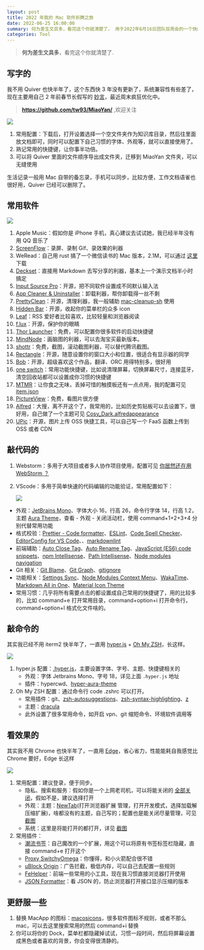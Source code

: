 ```yaml
---
layout: post
title: 2022 年我的 Mac 软件折腾之旅
date: 2022-06-25 16:00:00
summary: 何为差生文具多，看完这个你就清楚了， 用于2022年6月16日团队双周会的一个快闪分享。
categories: Tool
---
```


> **何为差生文具多**，看完这个你就清楚了.

## 写字的

我不用 Quiver 也快半年了，这个东西快 3 年没有更新了，系统兼容性有些差了，现在主要用自己 2 年前春节长假写的 [妙言](https://miaoyan.app/)，最近周末疯狂优化中。

> **<https://github.com/tw93/MiaoYan/>** ,欢迎关注

  ![](https://gw.alipayobjects.com/zos/k/n0/T1q7py.jpg)

1. 常用配置：下载后，打开设置选择一个空文件夹作为知识库目录，然后往里面放文档即可，同时可以配置下自己习惯的字体、外观等，就可以直接使用了。
2. 熟记常用的快捷键，让你事半功倍。
3. 可以将 Quiver 里面的文件顺序导出成文件夹，迁移到 MiaoYan 文件夹，可以无缝使用

生活记录一般用 Mac 自带的备忘录，手机可以同步，比较方便，工作文档语雀也很好用，Quiver 已经可以删除了。

## 常用软件

  ![](https://gw.alipayobjects.com/zos/k/70/44kY0Q.jpg)

1. Apple Music：假如你是 iPhone 手机，真心建议去试试她，我已经半年没有用 QQ 音乐了
2. [ScreenFlow](http://www.telestream.net/screenflow/overview.htm)：录屏、录制 Gif、录效果的利器
3. WeRead：自己用 rust 搞了一个微信读书的 Mac 版本，2.1M，可以通过 [这里](https://gw.alipayobjects.com/os/k/sg/%25E9%2598%2585%25E8%25AF%25BB_0.1.0_x64.dmg) 下载
4. [Deckset](https://www.deckset.com/)：直接用 Markdown 去写分享的利器，基本上一个演示文档半小时搞定
5. [Input Source Pro](https://inputsource.pro/)：开源，把不同软件设置成不同默认输入法
6. [App Cleaner & Uninstaller](https://nektony.com/mac-app-cleaner)：卸载利器，帮你卸载得一丝不剩
7. [PrettyClean](https://pretty-clean.github.io/)：开源，清理利器，我一般辅助 [mac-cleanup-sh](https://github.com/mac-cleanup/mac-cleanup-sh) 使用
8. [Hidden Bar](https://github.com/dwarvesf/hidden)：开源，收起你的菜单栏的众多 icon
9. [Leaf](https://pcmacstore.com/en/app/576338668/leaf-rss-news-reader)：RSS 爱好者比较喜欢，比较轻量和浏览器阅读
10. [f.lux](https://justgetflux.com/)：开源，保护你的眼睛
11. [Thor Launcher](https://apps.apple.com/us/app/thor-launcher/id1120999687?mt=12)：免费，可以配置你很多软件的启动快捷键
12. [MindNode](https://www.mindnode.com/)：画脑图的利器，可以去淘宝买最新版本。
13. [shottr](https://shottr.cc/)：免费，截图，滚动截图利器，可以替代腾讯截图。
14. [Rectangle](https://rectangleapp.com/)：开源，随意设置你的窗口大小和位置，很适合有显示器的同学
15. [Bob](https://github.com/ripperhe/Bob)：开源，超级喜欢这个作品，翻译、ORC 用得特别多，很好用
16. [one switch](https://fireball.studio/oneswitch/)：常用功能快捷键，比如说清理屏幕，切换屏幕尺寸，连接蓝牙，清空回收站都可以设置成你习惯的快捷键
17. [MTMR](https://github.com/Toxblh/MTMR)：让你食之无味，丢掉可惜的触摸板还有一点点用，我的配置可见 [item.json](https://gw.alipayobjects.com/os/k/pe/kUjLJ1.zip)
18. [PictureView](https://wl879.github.io/apps/picview/)：免费，看图片很方便
19. [Alfred](https://www.alfredapp.com/)：大搜，离不开这个了，我常用的，比如历史剪贴板可以去设置下，很好用，自己做了一个主题可见 [Cosy_Dark.alfredappearance](https://gw.alipayobjects.com/os/k/li/Cosy_Dark.alfredappearance)
20. [UPic](https://github.com/gee1k/uPic)：开源，图片上传 OSS 快捷工具，可以自己写一个 FaaS 函数上传到 OSS 或者 CDN

## 敲代码的

1. Webstorm：多用于大项目或者多人协作项目使用，配置可见 [你居然还在用 WebStorm ？](https://tw93.fun/2021-07-09/webstorm.html)
2. VScode：多用于简单快速的代码编辑的功能验证，常用配置如下：

    ![](https://gw.alipayobjects.com/zos/k/r4/0p7mkN.jpg)

- 外观：[JetBrains Mono](https://www.jetbrains.com/lp/mono/)、字体大小 16，行高 26，命令行字体 14，行高 1.2，主题 [Aura Theme](https://marketplace.visualstudio.com/items?itemName=DaltonMenezes.aura-theme)，查看 - 外观 - 关闭活动栏，使用 command+1+2+3+4 分别代替常用功能
- 格式校验：[Prettier - Code formatter](https://marketplace.visualstudio.com/items?itemName=esbenp.prettier-vscode)、[ESLint](https://marketplace.visualstudio.com/items?itemName=dbaeumer.vscode-eslint)、[Code Spell Checker](https://marketplace.visualstudio.com/items?itemName=streetsidesoftware.code-spell-checker)、[EditorConfig for VS Code](https://marketplace.visualstudio.com/items?itemName=EditorConfig.EditorConfig)、、[markdownlint](https://marketplace.visualstudio.com/items?itemName=DavidAnson.vscode-markdownlint)
- 前端辅助：[Auto Close Tag](https://marketplace.visualstudio.com/items?itemName=formulahendry.auto-close-tag)、[Auto Rename Tag](https://marketplace.visualstudio.com/items?itemName=formulahendry.auto-rename-tag)、[JavaScript (ES6) code snippets](https://marketplace.visualstudio.com/items?itemName=xabikos.JavaScriptSnippets)、[npm Intellisense](https://marketplace.visualstudio.com/items?itemName=christian-kohler.npm-intellisense)、[Path Intellisense](https://marketplace.visualstudio.com/items?itemName=christian-kohler.path-intellisense)、[Node modules navigation](https://marketplace.visualstudio.com/items?itemName=gegeke.node-modules-navigation)
- Git 相关：[Git Blame](https://marketplace.visualstudio.com/items?itemName=waderyan.gitblame)、[Git Graph](https://marketplace.visualstudio.com/items?itemName=mhutchie.git-graph)、[gitignore](https://marketplace.visualstudio.com/items?itemName=codezombiech.gitignore)
- 功能相关：[Settings Sync](https://marketplace.visualstudio.com/items?itemName=Shan.code-settings-sync)、[Node Modules Context Menu](https://marketplace.visualstudio.com/items?itemName=darthyody.node-modules-context-menu)、[WakaTime](https://marketplace.visualstudio.com/items?itemName=WakaTime.vscode-wakatime)、[Markdown All in One](https://marketplace.visualstudio.com/items?itemName=yzhang.markdown-all-in-one)、[Material Icon Theme](https://marketplace.visualstudio.com/items?itemName=PKief.material-icon-theme)
- 常用习惯：几乎将所有需要点击的都设置成自己常用的快捷键了，用的比较多的，比如 command+e 打开常用目录，command+option+i 打开命令行，command+option+l 格式化文件啥的。

## 敲命令的

其实我已经不用 iterm2 快半年了，一直用 [hyper.js](https://hyper.is/) + [Oh My ZSH](https://ohmyz.sh/)，长这样。

  ![](https://gw.alipayobjects.com/zos/k/im/nJeETD.jpg)

1. hyper.js 配置：[.hyper.js](https://gw.alipayobjects.com/os/k/x0/.hyper.js)，主要设置字体、字号、主题、快捷键相关的
   - 外观：字体 Jetbrains Mono、字号 18，详见上面 `.hyper.js` 地址
   - 插件：hypercwd、[hyper-aura-theme](https://hyper.is/store/hyper-aura-theme)
2. Oh My ZSH 配置：通过命令行 code .zshrc 可以打开。
   - 常用插件：git、[zsh-autosuggestions](https://github.com/zsh-users/zsh-autosuggestions/)、[zsh-syntax-highlighting](https://github.com/zsh-users/zsh-syntax-highlighting)、[z](https://github.com/agkozak/zsh-z)
   - 主题：[dracula](https://draculatheme.com/zsh)
   - 此外设置了很多常用命令，如开启 vpn、git 缩短命令、环境软件调用等

## 看效果的

其实我不用 Chrome 也快半年了，一直用 [Edge](https://www.microsoft.com/zh-cn/edge)，省心省力，性能能耗自我感觉比 Chrome 要好，Edge 长这样

  ![](https://gw.alipayobjects.com/zos/k/of/djMP7Q.jpg)

1. 常用配置：建议登录，便于同步。
   - 隐私、搜索和服务：假如你是一个上网老司机，可以将能关闭的 [全部关闭](https://gw.alipayobjects.com/zos/k/16/BngXkF.jpg)，假如不是，建议选择打开
   - 外观：主题：[NewTab](https://qpluspicture.oss-cn-beijing.aliyuncs.com/zl4XAA/NewTab.zip)(打开浏览器扩展 管理，打开开发模式，选择加载解压缩扩展)，啥都没有的主题，自己写的；配置也是能关闭尽量管理，可见 [截图](https://gw.alipayobjects.com/zos/k/ja/5miZgk.jpg)
   - 系统：这里是将能打开的都打开，详见 [截图](https://gw.alipayobjects.com/zos/k/oe/k0Yncp.jpg)
2. 常用插件：
   - [潮流书签](https://gw.alipayobjects.com/os/k/pe/Book.zip)：自己魔改的一个扩展，用这个可以将原有书签标签栏隐藏，直接 command+e 打开这个
   - [Proxy SwitchyOmega](https://chrome.google.com/webstore/detail/proxy-switchyomega/padekgcemlokbadohgkifijomclgjgif)：你懂得，和小火箭配合很不错
   - [uBlock Origin](https://chrome.google.com/webstore/detail/ublock-origin/cjpalhdlnbpafiamejdnhcphjbkeiagm)：广告拦截，极低内存，可以自己去配置一些规则
   - [FeHelper](https://www.baidufe.com/fehelper/en-decode/index.html)：前端一些常用的小工具，现在我习惯直接浏览器打开使用
   - [JSON Formatter](https://chrome.google.com/webstore/detail/json-formatter/mhimpmpmffogbmmkmajibklelopddmjf)：看 JSON 的，防止浏览器打开接口显示压缩的版本

## 更舒服一些

1. 替换 MacApp 的图标：[macosicons](https://macosicons.com/#/)，很多软件图标不规则，或者不那么 mac，可以去这里搜索常用的然后 command+i 替换
2. 你可以将你的 Dock，菜单栏都隐藏掉试试，习惯一段时间，然后将屏幕设置成黑色或者喜欢的背景，你会变得很清静的。
